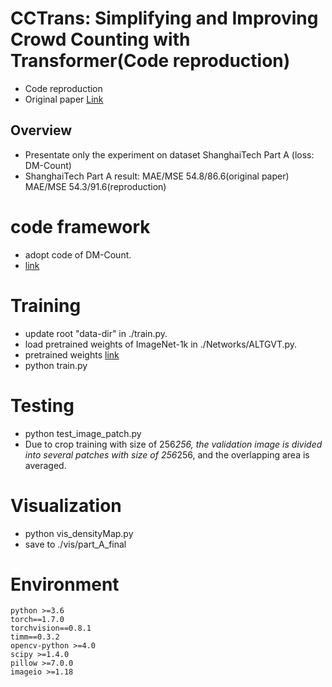 # CCTrans: Simplifying and Improving Crowd Counting with Transformer(Code reproduction)
* Code reproduction
* Original paper [Link](https://arxiv.org/pdf/2109.14483.pdf)

## Overview
* Presentate only the experiment on dataset ShanghaiTech Part A (loss: DM-Count)
* ShanghaiTech Part A result:  MAE/MSE 54.8/86.6(original paper)        MAE/MSE 54.3/91.6(reproduction)

# code framework
* adopt code of DM-Count.
* [link](https://github.com/cvlab-stonybrook/DM-Count)

# Training
* update root "data-dir" in ./train.py.
* load pretrained weights of ImageNet-1k in ./Networks/ALTGVT.py.
* pretrained weights [link](https://github.com/Meituan-AutoML/Twins/alt_gvt_large.pth)
* python train.py

# Testing
* python test_image_patch.py
* Due to crop training with size of 256*256,  the validation image is divided into several patches with size of 256*256, and the overlapping area is averaged.

# Visualization
* python vis_densityMap.py
* save to ./vis/part_A_final

# Environment
	python >=3.6 
	torch==1.7.0
	torchvision==0.8.1
	timm==0.3.2
	opencv-python >=4.0
	scipy >=1.4.0
	pillow >=7.0.0
	imageio >=1.18
	


